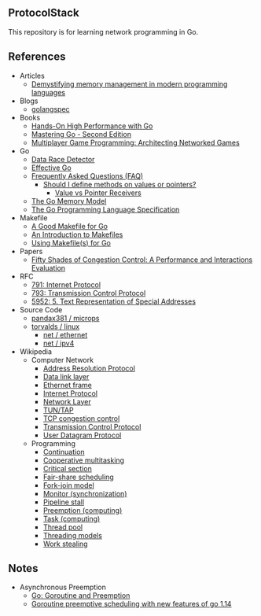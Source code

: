 ## ProtocolStack
This repository is for learning network programming in Go.

## References
- Articles
  - [Demystifying memory management in modern programming languages](https://deepu.tech/memory-management-in-programming)
- Blogs
  - [golangspec](https://medium.com/golangspec)
- Books
  - [Hands-On High Performance with Go](https://www.packtpub.com/product/hands-on-high-performance-with-go/9781789805789)
  - [Mastering Go - Second Edition](https://www.packtpub.com/product/mastering-go-second-edition/9781838559335)
  - [Multiplayer Game Programming: Architecting Networked Games](https://www.oreilly.com/library/view/multiplayer-game-programming/9780134034355)
- Go
  - [Data Race Detector](https://golang.org/doc/articles/race_detector)
  - [Effective Go](https://golang.org/doc/effective_go)
  - [Frequently Asked Questions (FAQ)](https://golang.org/doc/faq)
    - [Should I define methods on values or pointers?](https://golang.org/doc/faq#methods_on_values_or_pointers)
      - [Value vs Pointer Receivers](https://h12.io/article/value-vs-pointer-receivers)
  - [The Go Memory Model](https://golang.org/ref/mem)
  - [The Go Programming Language Specification](https://golang.org/ref/spec)
- Makefile
  - [A Good Makefile for Go](https://kodfabrik.com/journal/a-good-makefile-for-go)
  - [An Introduction to Makefiles](https://www.gnu.org/software/make/manual/html_node/Introduction.html)
  - [Using Makefile(s) for Go](https://danishpraka.sh/2019/12/07/using-makefiles-for-go.html)
- Papers
  - [Fifty Shades of Congestion Control: A Performance and Interactions Evaluation](https://arxiv.org/abs/1903.03852)
- RFC
  - [791: Internet Protocol](https://tools.ietf.org/html/rfc791)
  - [793: Transmission Control Protocol](https://tools.ietf.org/html/rfc793)
  - [5952: 5. Text Representation of Special Addresses](https://tools.ietf.org/html/rfc5952#section-5)
- Source Code
  - [pandax381 / microps](https://github.com/pandax381/microps)
  - [torvalds / linux](https://github.com/torvalds/linux)
    - [net / ethernet](https://github.com/torvalds/linux/tree/master/net/ethernet)
    - [net / ipv4](https://github.com/torvalds/linux/tree/master/net/ipv4)
- Wikipedia
  - Computer Network
      - [Address Resolution Protocol](https://en.wikipedia.org/wiki/Address_Resolution_Protocol)
      - [Data link layer](https://en.wikipedia.org/wiki/Data_link_layer)
      - [Ethernet frame](https://en.wikipedia.org/wiki/Ethernet_frame)
      - [Internet Protocol](https://en.wikipedia.org/wiki/Internet_Protocol)
      - [Network Layer](https://en.wikipedia.org/wiki/Network_layer)
      - [TUN/TAP](https://en.wikipedia.org/wiki/TUN/TAP)
      - [TCP congestion control](https://en.wikipedia.org/wiki/TCP_congestion_control)
      - [Transmission Control Protocol](https://en.wikipedia.org/wiki/Transmission_Control_Protocol)
      - [User Datagram Protocol](https://en.wikipedia.org/wiki/User_Datagram_Protocol)
  - Programming
    - [Continuation](https://en.wikipedia.org/wiki/Continuation)
    - [Cooperative multitasking](https://en.wikipedia.org/wiki/Cooperative_multitasking)
    - [Critical section](https://en.wikipedia.org/wiki/Critical_section)
    - [Fair-share scheduling](https://en.wikipedia.org/wiki/Fair-share_scheduling)
    - [Fork-join model](https://en.wikipedia.org/wiki/Fork%E2%80%93join_model)
    - [Monitor (synchronization)](https://en.wikipedia.org/wiki/Monitor_(synchronization))
    - [Pipeline stall](https://en.wikipedia.org/wiki/Pipeline_stall)
    - [Preemption (computing)](https://en.wikipedia.org/wiki/Preemption_(computing))
    - [Task (computing)](https://en.wikipedia.org/wiki/Task_(computing))
    - [Thread pool](https://en.wikipedia.org/wiki/Thread_pool)
    - [Threading models](https://en.wikipedia.org/wiki/Thread_(computing)#Threading_models)
    - [Work stealing](https://en.wikipedia.org/wiki/Work_stealing)

## Notes
- Asynchronous Preemption
  - [Go: Goroutine and Preemption](https://medium.com/a-journey-with-go/go-goroutine-and-preemption-d6bc2aa2f4b7)
  - [Goroutine preemptive scheduling with new features of go 1.14](https://developpaper.com/goroutine-preemptive-scheduling-with-new-features-of-go-1-14)
